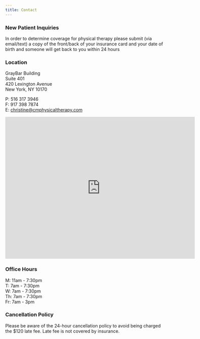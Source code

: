 ```yaml
---
title: Contact
---
```


### New Patient Inquiries

In order to determine coverage for physical therapy please submit (via email/text) a copy of the front/back of your insurance card and your date of birth and someone will get back to you within 24 hours

### Location

GrayBar Building\
Suite 401\
420 Lexington Avenue\
New York, NY 10170

P: 516 317 3946\
F: 917 398 7874\
E: [christine@cmphysicaltherapy.com](mailto:christine@cmphysicaltherapy.com)

<iframe class="google-maps-iframe" src="https://www.google.com/maps/embed?pb=!1m18!1m12!1m3!1d3022.4200370248227!2d-73.97812624940379!3d40.75278544295553!2m3!1f0!2f0!3f0!3m2!1i1024!2i768!4f13.1!3m3!1m2!1s0x89c25903d087d1f3%3A0x44c87cf726804171!2sChristine%20Meizoso%20Physical%20Therapy!5e0!3m2!1sen!2suk!4v1612895125227!5m2!1sen!2suk" width="600" height="450" frameborder="0" style="border:0;" allowfullscreen="" aria-hidden="false" tabindex="0"></iframe>

### Office Hours

M: 11am - 7:30pm\
T: 7am - 7:30pm\
W: 7am - 7:30pm\
Th: 7am - 7:30pm\
Fr: 7am - 3pm

### Cancellation Policy

Please be aware of the 24-hour cancellation policy to avoid being charged the $120 late fee. Late fee is not covered by insurance.
